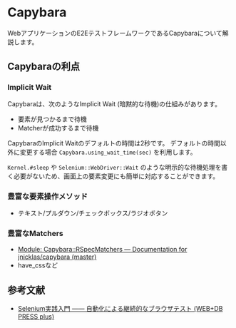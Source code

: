 # Capybara

WebアプリケーションのE2EテストフレームワークであるCapybaraについて解説します。

## Capybaraの利点

### Implicit Wait

Capybaraは、次のようなImplicit Wait (暗黙的な待機)の仕組みがあります。

- 要素が見つかるまで待機
- Matcherが成功するまで待機

CapybaraのImplicit Waitのデフォルトの時間は2秒です。
デフォルトの時間以外に変更する場合 `Capybara.using_wait_time(sec)` を利用します。

`Kernel.#sleep` や `Selenium::WebDriver::Wait` のような明示的な待機処理を書く必要がないため、画面上の要素変更にも簡単に対応することができます。

### 豊富な要素操作メソッド

- テキスト/プルダウン/チェックボックス/ラジオボタン

### 豊富なMatchers

- [Module: Capybara::RSpecMatchers — Documentation for jnicklas/capybara (master)](http://www.rubydoc.info/github/jnicklas/capybara/Capybara/RSpecMatchers)
- have_cssなど

## 参考文献

- [Selenium実践入門 ―― 自動化による継続的なブラウザテスト (WEB+DB PRESS plus)](https://www.amazon.co.jp/dp/4774178942)
